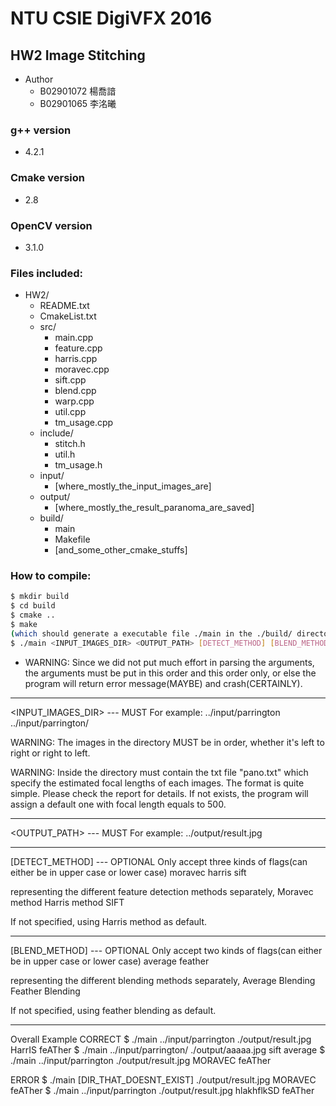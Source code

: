 # NTU CSIE DigiVFX 2016
## HW2 Image Stitching
- Author
  - B02901072 楊喬諳
  - B02901065 李洺曦

### g++ version
- 4.2.1
### Cmake version 
- 2.8
### OpenCV version
- 3.1.0

### Files included:
- HW2/
  - README.txt
  - CmakeList.txt
  - src/
    - main.cpp
    - feature.cpp
    - harris.cpp
    - moravec.cpp
    - sift.cpp
    - blend.cpp
    - warp.cpp
    - util.cpp
    - tm_usage.cpp
  - include/
    - stitch.h
    - util.h
    - tm_usage.h
  - input/
    - [where_mostly_the_input_images_are]
  - output/
    - [where_mostly_the_result_paranoma_are_saved]
  - build/
    - main
    - Makefile
    - [and_some_other_cmake_stuffs]

### How to compile:

```bash
$ mkdir build
$ cd build
$ cmake ..
$ make
(which should generate a executable file ./main in the ./build/ directory)
$ ./main <INPUT_IMAGES_DIR> <OUTPUT_PATH> [DETECT_METHOD] [BLEND_METHOD]
```

- WARNING: Since we did not put much effort in parsing the arguments, the arguments must be put in this order and this order only, or else the program will return error message(MAYBE) and crash(CERTAINLY).

---
<INPUT_IMAGES_DIR> --- MUST
For example: 
  ../input/parrington
  ../input/parrington/

WARNING: The images in the directory MUST be in order, whether it's 
         left to right or right to left.

WARNING: Inside the directory must contain the txt file "pano.txt"
         which specify the estimated focal lengths of each images.
         The format is quite simple. Please check the report for 
         details.
         If not exists, the program will assign a default one with 
         focal length equals to 500.

---
<OUTPUT_PATH> --- MUST
For example:
  ../output/result.jpg

---
[DETECT_METHOD] --- OPTIONAL
Only accept three kinds of flags(can either be in upper case or lower case)
  moravec
  harris
  sift

representing the different feature detection methods separately, 
  Moravec method
  Harris method
  SIFT

If not specified, using Harris method as default.

---
[BLEND_METHOD] --- OPTIONAL
Only accept two kinds of flags(can either be in upper case or lower case)
  average
  feather

representing the different blending methods separately, 
  Average Blending
  Feather Blending

If not specified, using feather blending as default.

---
Overall Example
  CORRECT
  $ ./main ../input/parrington ./output/result.jpg HarrIS feATher
  $ ./main ../input/parrington/ ./output/aaaaa.jpg sift average
  $ ./main ../input/parrington ./output/result.jpg MORAVEC feATher
  
  ERROR
  $ ./main [DIR_THAT_DOESNT_EXIST] ./output/result.jpg MORAVEC feATher
  $ ./main ../input/parrington ./output/result.jpg hlakhflkSD feATher

